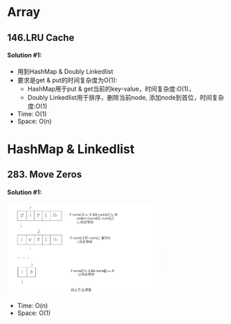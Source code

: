 # Array

## 146.LRU Cache
#### Solution #1:
* 用到HashMap & Doubly Linkedlist
* 要求是get & put的时间复杂度为O(1):
  * HashMap用于put & get当前的key-value，时间复杂度:O(1)，
  * Doubly Linkedlist用于排序，删除当前node, 添加node到首位，时间复杂度:O(1)
* Time: O(1)
* Space: O(n)


# HashMap & Linkedlist

## 283. Move Zeros
#### Solution #1:
<img src="https://github.com/HackBL/Leetcode/blob/main/Images/283.png" width=70% height=70%>

* Time: O(n)
* Space: O(1)

